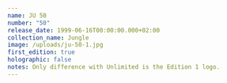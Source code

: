 ```yaml
---
name: JU 50
number: "50"
release_date: 1999-06-16T00:00:00.000+02:00
collection_name: Jungle
image: /uploads/ju-50-1.jpg
first_edition: true
holographic: false
notes: Only difference with Unlimited is the Edition 1 logo.
---
```

